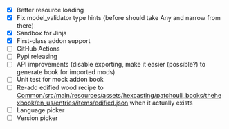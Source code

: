 - [x] Better resource loading
- [x] Fix model_validator type hints (before should take Any and narrow from there)
- [x] Sandbox for Jinja
- [x] First-class addon support
- [ ] GitHub Actions
- [ ] Pypi releasing
- [ ] API improvements (disable exporting, make it easier (possible?) to generate book for imported mods)
- [ ] Unit test for mock addon book
- [ ] Re-add edified wood recipe to [Common/src/main/resources/assets/hexcasting/patchouli_books/thehexbook/en_us/entries/items/edified.json](items/edified) when it actually exists
- [ ] Language picker
- [ ] Version picker
